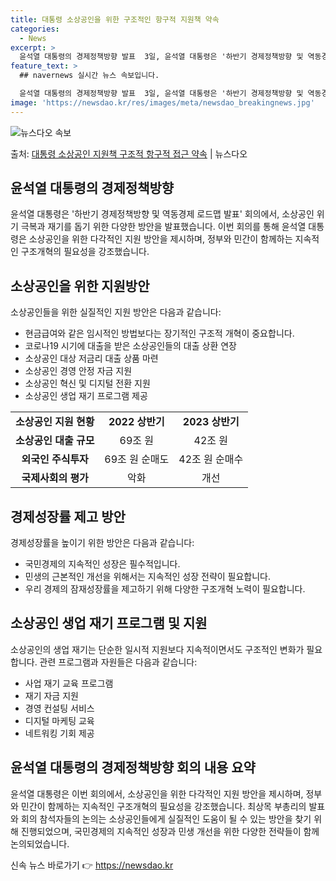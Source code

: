 ```yaml
---
title: 대통령 소상공인을 위한 구조적인 항구적 지원책 약속
categories:
  - News
excerpt: >
  윤석열 대통령의 경제정책방향 발표  3일, 윤석열 대통령은 '하반기 경제정책방향 및 역동경제 로드맵 발표' …
feature_text: >
  ## navernews 실시간 뉴스 속보입니다.

  윤석열 대통령의 경제정책방향 발표  3일, 윤석열 대통령은 '하반기 경제정책방향 및 역동경제 로드맵 발표' …
image: 'https://newsdao.kr/res/images/meta/newsdao_breakingnews.jpg'
---
```


![뉴스다오 속보](https://newsdao.kr/res/images/meta/newsdao_breakingnews.jpg)

<p>출처: <a href="https://newsdao.kr/4569" rel="dofollow">대통령 소상공인 지원책 구조적 항구적 접근 약속</a> | 뉴스다오</p>

<h2 data-ke-size="size26">윤석열 대통령의 경제정책방향</h2>
윤석열 대통령은 '하반기 경제정책방향 및 역동경제 로드맵 발표' 회의에서, 소상공인 위기 극복과 재기를 돕기 위한 다양한 방안을 발표했습니다. 이번 회의를 통해 윤석열 대통령은 소상공인을 위한 다각적인 지원 방안을 제시하며, 정부와 민간이 함께하는 지속적인 구조개혁의 필요성을 강조했습니다.

<h2 data-ke-size="size26">소상공인을 위한 지원방안</h2>
<p data-ke-size="size16">소상공인들을 위한 실질적인 지원 방안은 다음과 같습니다:</p>
<ul>
  <li>현금급여와 같은 임시적인 방법보다는 장기적인 구조적 개혁이 중요합니다.</li>
  <li>코로나19 시기에 대출을 받은 소상공인들의 대출 상환 연장</li>
  <li>소상공인 대상 저금리 대출 상품 마련</li>
  <li>소상공인 경영 안정 자금 지원</li>
  <li>소상공인 혁신 및 디지털 전환 지원</li>
  <li>소상공인 생업 재기 프로그램 제공</li>
</ul>
<table>
  <tbody>
    <tr>
      <td style="text-align: center; height: 17px;"><b>소상공인 지원 현황</b></td>
      <td style="text-align: center; height: 17px;"><b>2022 상반기</b></td>
      <td style="text-align: center; height: 17px;"><b>2023 상반기</b></td>
    </tr>
    <tr>
      <td style="text-align: center; height: 17px;"><b>소상공인 대출 규모</b></td>
      <td style="text-align: center; height: 17px;">69조 원</td>
      <td style="text-align: center; height: 17px;">42조 원</td>
    </tr>
    <tr>
      <td style="text-align: center; height: 17px;"><b>외국인 주식투자</b></td>
      <td style="text-align: center; height: 17px;">69조 원 순매도</td>
      <td style="text-align: center; height: 17px;">42조 원 순매수</td>
    </tr>
    <tr>
      <td style="text-align: center; height: 17px;"><b>국제사회의 평가</b></td>
      <td style="text-align: center; height: 17px;">악화</td>
      <td style="text-align: center; height: 17px;">개선</td>
    </tr>
  </tbody>
</table>

<h2 data-ke-size="size26">경제성장률 제고 방안</h2>
<p data-ke-size="size16">경제성장률을 높이기 위한 방안은 다음과 같습니다:</p>
<ul>
  <li>국민경제의 지속적인 성장은 필수적입니다.</li>
  <li>민생의 근본적인 개선을 위해서는 지속적인 성장 전략이 필요합니다.</li>
  <li>우리 경제의 잠재성장률을 제고하기 위해 다양한 구조개혁 노력이 필요합니다.</li>
</ul>

<h2 data-ke-size="size26">소상공인 생업 재기 프로그램 및 지원</h2>
<p data-ke-size="size16">소상공인의 생업 재기는 단순한 일시적 지원보다 지속적이면서도 구조적인 변화가 필요합니다. 관련 프로그램과 자원들은 다음과 같습니다:</p>
<ul>
  <li>사업 재기 교육 프로그램</li>
  <li>재기 자금 지원</li>
  <li>경영 컨설팅 서비스</li>
  <li>디지털 마케팅 교육</li>
  <li>네트워킹 기회 제공</li>
</ul>

<h2 data-ke-size="size26">윤석열 대통령의 경제정책방향 회의 내용 요약</h2>
윤석열 대통령은 이번 회의에서, 소상공인을 위한 다각적인 지원 방안을 제시하며, 정부와 민간이 함께하는 지속적인 구조개혁의 필요성을 강조했습니다. 최상목 부총리의 발표와 회의 참석자들의 논의는 소상공인들에게 실질적인 도움이 될 수 있는 방안을 찾기 위해 진행되었으며, 국민경제의 지속적인 성장과 민생 개선을 위한 다양한 전략들이 함께 논의되었습니다.

<p data-ke-size="size16"></p> 

신속 뉴스 바로가기 👉 <a href="https://newsdao.kr" rel="dofollow">https://newsdao.kr</a>



